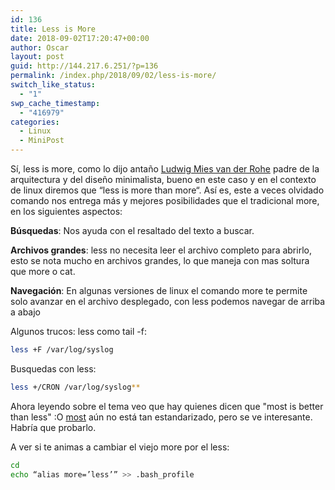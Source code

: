 ```yaml
---
id: 136
title: Less is More
date: 2018-09-02T17:20:47+00:00
author: Oscar
layout: post
guid: http://144.217.6.251/?p=136
permalink: /index.php/2018/09/02/less-is-more/
switch_like_status:
  - "1"
swp_cache_timestamp:
  - "416979"
categories:
  - Linux
  - MiniPost
---
```

Sí, less is more, como lo dijo antaño [Ludwig Mies van der Rohe](https://es.wikipedia.org/wiki/Ludwig_Mies_van_der_Rohe)   padre de la arquitectura y del diseño minimalista, bueno en este caso y en el contexto de linux diremos que “less is more than more“.
Así es, este a veces olvidado comando nos entrega más y mejores posibilidades que el tradicional more, en los siguientes aspectos:


**Búsquedas**: Nos ayuda con el resaltado del texto a buscar.

**Archivos grandes**: less no necesita leer el archivo completo para abrirlo, esto se nota mucho en archivos grandes, lo que maneja con mas soltura que more o cat.

**Navegación**: En algunas versiones de linux el comando more te permite solo avanzar en el archivo desplegado, con less podemos navegar de arriba a abajo

Algunos trucos:
less como tail -f: 
```sh
less +F /var/log/syslog
```
Busquedas con less:
```sh
less +/CRON /var/log/syslog**
```
Ahora leyendo sobre el tema veo que hay quienes dicen que "most is better than less" :O
[most](http://www.jedsoft.org/most/index.html) aún no está tan estandarizado, pero se ve interesante. Habría que probarlo.

A ver si te animas a cambiar el viejo more por el less: 
```sh
cd
echo “alias more=’less’” >> .bash_profile
```
